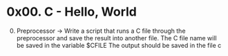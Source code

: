 # 0x00. C - Hello, World

0. Preprocessor -> Write a script that runs a C file through the preprocessor and save the result into another file.
                    The C file name will be saved in the variable $CFILE
                    The output should be saved in the file c
